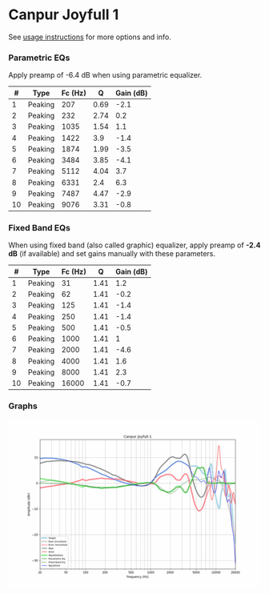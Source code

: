 # Canpur Joyfull 1
See [usage instructions](https://github.com/jaakkopasanen/AutoEq#usage) for more options and info.

### Parametric EQs
Apply preamp of -6.4 dB when using parametric equalizer.

|   # | Type    |   Fc (Hz) |    Q |   Gain (dB) |
|-----|---------|-----------|------|-------------|
|   1 | Peaking |       207 | 0.69 |        -2.1 |
|   2 | Peaking |       232 | 2.74 |         0.2 |
|   3 | Peaking |      1035 | 1.54 |         1.1 |
|   4 | Peaking |      1422 | 3.9  |        -1.4 |
|   5 | Peaking |      1874 | 1.99 |        -3.5 |
|   6 | Peaking |      3484 | 3.85 |        -4.1 |
|   7 | Peaking |      5112 | 4.04 |         3.7 |
|   8 | Peaking |      6331 | 2.4  |         6.3 |
|   9 | Peaking |      7487 | 4.47 |        -2.9 |
|  10 | Peaking |      9076 | 3.31 |        -0.8 |

### Fixed Band EQs
When using fixed band (also called graphic) equalizer, apply preamp of **-2.4 dB** (if available) and set gains manually with these parameters.

|   # | Type    |   Fc (Hz) |    Q |   Gain (dB) |
|-----|---------|-----------|------|-------------|
|   1 | Peaking |        31 | 1.41 |         1.2 |
|   2 | Peaking |        62 | 1.41 |        -0.2 |
|   3 | Peaking |       125 | 1.41 |        -1.4 |
|   4 | Peaking |       250 | 1.41 |        -1.4 |
|   5 | Peaking |       500 | 1.41 |        -0.5 |
|   6 | Peaking |      1000 | 1.41 |         1   |
|   7 | Peaking |      2000 | 1.41 |        -4.6 |
|   8 | Peaking |      4000 | 1.41 |         1.6 |
|   9 | Peaking |      8000 | 1.41 |         2.3 |
|  10 | Peaking |     16000 | 1.41 |        -0.7 |

### Graphs
![](./Canpur%20Joyfull%201.png)
